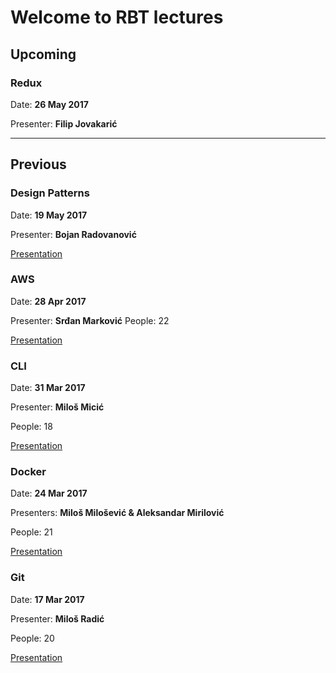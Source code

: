 # Welcome to RBT lectures

## Upcoming

### Redux
Date: **26 May 2017**

Presenter: **Filip Jovakarić**

---

## Previous


### Design Patterns
Date: **19 May 2017**

Presenter: **Bojan Radovanović**

[Presentation](https://gitpitch.com/rbtree/rbt-lectures/2017-05-br-design-patterns)

### AWS
Date: **28 Apr 2017**

Presenter: **Srđan Marković**
People: 22

[Presentation](https://gitpitch.com/rbtree/rbt-lectures/2017-04-sm-aws)

### CLI
Date: **31 Mar 2017**

Presenter: **Miloš Micić**

People: 18

[Presentation](https://gitpitch.com/rbtree/rbt-lectures/2017-03-mm-cli)

### Docker
Date: **24 Mar 2017**

Presenters: **Miloš Milošević & Aleksandar Mirilović**

People: 21

[Presentation](https://gitpitch.com/rbtree/rbt-lectures/2017-03-mmam-docker)

### Git
Date: **17 Mar 2017**

Presenter: **Miloš Radić**

People: 20

[Presentation](https://gitpitch.com/rbtree/rbt-lectures/2016-03-mr-git)
